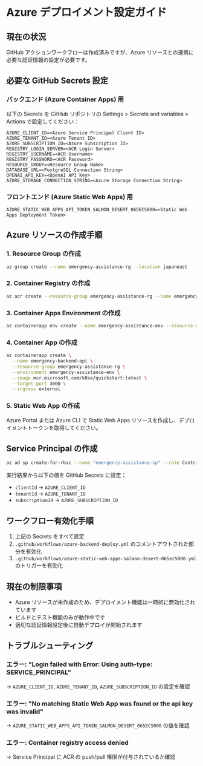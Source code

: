 # Azure デプロイメント設定ガイド

## 現在の状況

GitHub アクションワークフローは作成済みですが、Azure リソースとの連携に必要な認証情報の設定が必要です。

## 必要な GitHub Secrets 設定

### バックエンド (Azure Container Apps) 用

以下の Secrets を GitHub リポジトリの Settings > Secrets and variables > Actions で設定してください：

```
AZURE_CLIENT_ID=<Azure Service Principal Client ID>
AZURE_TENANT_ID=<Azure Tenant ID>
AZURE_SUBSCRIPTION_ID=<Azure Subscription ID>
REGISTRY_LOGIN_SERVER=<ACR Login Server>
REGISTRY_USERNAME=<ACR Username>
REGISTRY_PASSWORD=<ACR Password>
RESOURCE_GROUP=<Resource Group Name>
DATABASE_URL=<PostgreSQL Connection String>
OPENAI_API_KEY=<OpenAI API Key>
AZURE_STORAGE_CONNECTION_STRING=<Azure Storage Connection String>
```

### フロントエンド (Azure Static Web Apps) 用

```
AZURE_STATIC_WEB_APPS_API_TOKEN_SALMON_DESERT_065EC5000=<Static Web Apps Deployment Token>
```

## Azure リソースの作成手順

### 1. Resource Group の作成

```bash
az group create --name emergency-assistance-rg --location japaneast
```

### 2. Container Registry の作成

```bash
az acr create --resource-group emergency-assistance-rg --name emergencyassistancecr --sku Basic
```

### 3. Container Apps Environment の作成

```bash
az containerapp env create --name emergency-assistance-env --resource-group emergency-assistance-rg --location japaneast
```

### 4. Container App の作成

```bash
az containerapp create \
  --name emergency-backend-api \
  --resource-group emergency-assistance-rg \
  --environment emergency-assistance-env \
  --image mcr.microsoft.com/k8se/quickstart:latest \
  --target-port 3000 \
  --ingress external
```

### 5. Static Web App の作成

Azure Portal または Azure CLI で Static Web Apps リソースを作成し、デプロイメントトークンを取得してください。

## Service Principal の作成

```bash
az ad sp create-for-rbac --name "emergency-assistance-sp" --role Contributor --scopes /subscriptions/{subscription-id}/resourceGroups/emergency-assistance-rg --sdk-auth
```

実行結果から以下の値を GitHub Secrets に設定：

- `clientId` → `AZURE_CLIENT_ID`
- `tenantId` → `AZURE_TENANT_ID`
- `subscriptionId` → `AZURE_SUBSCRIPTION_ID`

## ワークフロー有効化手順

1. 上記の Secrets をすべて設定
2. `.github/workflows/azure-backend-deploy.yml` のコメントアウトされた部分を有効化
3. `.github/workflows/azure-static-web-apps-salmon-desert-065ec5000.yml` のトリガーを有効化

## 現在の制限事項

- Azure リソースが未作成のため、デプロイメント機能は一時的に無効化されています
- ビルドとテスト機能のみが動作中です
- 適切な認証情報設定後に自動デプロイが開始されます

## トラブルシューティング

### エラー: "Login failed with Error: Using auth-type: SERVICE_PRINCIPAL"

→ `AZURE_CLIENT_ID`, `AZURE_TENANT_ID`, `AZURE_SUBSCRIPTION_ID` の設定を確認

### エラー: "No matching Static Web App was found or the api key was invalid"

→ `AZURE_STATIC_WEB_APPS_API_TOKEN_SALMON_DESERT_065EC5000` の値を確認

### エラー: Container registry access denied

→ Service Principal に ACR の push/pull 権限が付与されているか確認
